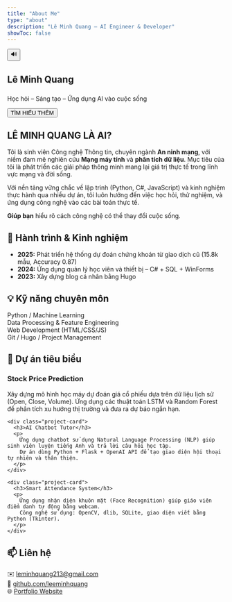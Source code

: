 ```yaml
---
title: "About Me"
type: "about"
description: "Lê Minh Quang – AI Engineer & Developer"
showToc: false
---
```


<!-- ✅ Dẫn đúng đường CSS/JS: dùng `relURL` là đủ, KHÔNG thêm ./ -->
<link rel="stylesheet" href="{{ "css/about-modern.css" | relURL }}">
<script defer src="{{ "js/about-modern.js" | relURL }}"></script>

<!-- 🎵 HERO -->
<section class="hero" id="hero">
  <audio id="bg-music" loop>
    <!-- ✅ Đảm bảo file nhạc nằm trong `static/music/background.mp3` -->
    <source src="{{ "music/background.mp3" | relURL }}" type="audio/mpeg">
  </audio>
  <button id="music-toggle" class="music-btn" title="Tắt/Bật nhạc">🔊</button>

  <div class="hero-content">
    <h1 class="fade-in">Lê Minh Quang</h1>
    <h3 class="typing"></h3>
    <p class="fade-in-delay2">Học hỏi – Sáng tạo – Ứng dụng AI vào cuộc sống</p>
    <button class="btn scroll-btn" onclick="scrollToAbout()">TÌM HIỂU THÊM</button>
  </div>
</section>

<!-- 👤 ABOUT -->
<section id="about" class="intro fade-up">
  <div class="intro-card">
    <div class="intro-text">
      <h2>LÊ MINH QUANG LÀ AI?</h2>
      <p>
        Tôi là sinh viên Công nghệ Thông tin, chuyên ngành <b>An ninh mạng</b>, 
        với niềm đam mê nghiên cứu <b>Mạng máy tính</b> và <b>phân tích dữ liệu</b>. 
        Mục tiêu của tôi là phát triển các giải pháp thông minh mang lại giá trị thực tế trong lĩnh vực mạng và đời sống.
      </p>
      <p>
        Với nền tảng vững chắc về lập trình (Python, C#, JavaScript) và kinh nghiệm thực hành qua nhiều dự án, 
        tôi luôn hướng đến việc học hỏi, thử nghiệm, và ứng dụng công nghệ vào các bài toán thực tế.
      </p>
      <p><b>Giúp bạn</b> hiểu rõ cách công nghệ có thể thay đổi cuộc sống.</p>
    </div>
  </div>
</section>

<!-- 💼 EXPERIENCE -->
<section class="experience fade-up">
  <h2>📘 Hành trình & Kinh nghiệm</h2>
  <ul>
    <li><b>2025:</b> Phát triển hệ thống dự đoán chứng khoán từ giao dịch cũ (15.8k mẫu, Accuracy 0.87)</li>
    <li><b>2024:</b> Ứng dụng quản lý học viên và thiết bị – C# + SQL + WinForms</li>
    <li><b>2023:</b> Xây dựng blog cá nhân bằng Hugo</li>
  </ul>
</section>

<!-- 🧠 SKILLS -->
<section class="skills fade-up">
  <h2>💡 Kỹ năng chuyên môn</h2>
  <div class="skill-item">
    <span>Python / Machine Learning</span>
    <div class="bar"><div data-width="90%"></div></div>
  </div>
  <div class="skill-item">
    <span>Data Processing & Feature Engineering</span>
    <div class="bar"><div data-width="85%"></div></div>
  </div>
  <div class="skill-item">
    <span>Web Development (HTML/CSS/JS)</span>
    <div class="bar"><div data-width="75%"></div></div>
  </div>
  <div class="skill-item">
    <span>Git / Hugo / Project Management</span>
    <div class="bar"><div data-width="80%"></div></div>
  </div>
</section>

<!-- 🚀 PROJECTS -->
<section class="projects fade-up">
  <h2>🚀 Dự án tiêu biểu</h2>
  <div class="project-grid">
    <div class="project-card">
      <h3>Stock Price Prediction</h3>
      <p>
        Xây dựng mô hình học máy dự đoán giá cổ phiếu dựa trên dữ liệu lịch sử (Open, Close, Volume).
        Ứng dụng các thuật toán LSTM và Random Forest để phân tích xu hướng thị trường và đưa ra dự báo ngắn hạn.
      </p>
    </div>

    <div class="project-card">
      <h3>AI Chatbot Tutor</h3>
      <p>
        Ứng dụng chatbot sử dụng Natural Language Processing (NLP) giúp sinh viên luyện tiếng Anh và trả lời câu hỏi học tập.
        Dự án dùng Python + Flask + OpenAI API để tạo giao diện hội thoại tự nhiên và thân thiện.
      </p>
    </div>

    <div class="project-card">
      <h3>Smart Attendance System</h3>
      <p>
        Ứng dụng nhận diện khuôn mặt (Face Recognition) giúp giáo viên điểm danh tự động bằng webcam.
        Công nghệ sử dụng: OpenCV, dlib, SQLite, giao diện viết bằng Python (Tkinter).
      </p>
    </div>
  </div>
</section>

<!-- 📬 CONTACT -->
<section class="contact fade-in">
  <h2>📫 Liên hệ</h2>
  <p>
    ✉️ <a href="mailto:leminhquang213@gmail.com">leminhquang213@gmail.com</a><br>
    🐙 <a href="https://github.com/leeminhquang" target="_blank">github.com/leeminhquang</a><br>
    🌐 <a href="https://leeminhquang.github.io" target="_blank">Portfolio Website</a>
  </p>
</section>
